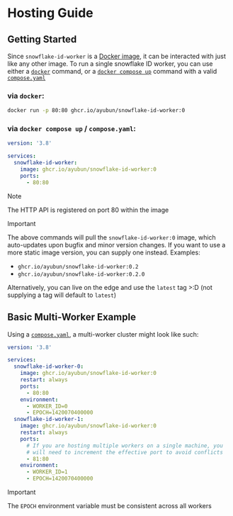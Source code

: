 # Hosting Guide

## Getting Started
Since `snowflake-id-worker` is a [Docker image](https://docs.docker.com/get-started/docker-concepts/the-basics/what-is-an-image/), it can be
interacted with just like any other image. To run a single snowflake ID worker, you can use either a
[`docker`](https://docs.docker.com/reference/cli/docker/) command, or a
[`docker compose up`](https://docs.docker.com/reference/cli/docker/compose/up/) command with a valid
[`compose.yaml`](https://docs.docker.com/compose/intro/compose-application-model/#the-compose-file)

### via `docker`:
```bash
docker run -p 80:80 ghcr.io/ayubun/snowflake-id-worker:0
```
### via `docker compose up` / `compose.yaml`:
```yml
version: '3.8'

services:
  snowflake-id-worker:
    image: ghcr.io/ayubun/snowflake-id-worker:0
    ports:
      - 80:80
```

> [!NOTE] 
> The HTTP API is registered on port 80 within the image

> [!IMPORTANT]
> The above commands will pull the `snowflake-id-worker:0` image, which auto-updates upon bugfix and minor version changes. 
> If you want to use a more static image version, you can supply one instead. Examples:
> - `ghcr.io/ayubun/snowflake-id-worker:0.2`
> - `ghcr.io/ayubun/snowflake-id-worker:0.2.0`
>
> Alternatively, you can live on the edge and use the `latest` tag >:D (not supplying a tag will default to `latest`)

## Basic Multi-Worker Example

Using a [`compose.yaml`](https://docs.docker.com/compose/intro/compose-application-model/#the-compose-file), a multi-worker cluster might
look like such:
```yml
version: '3.8'

services:
  snowflake-id-worker-0:
    image: ghcr.io/ayubun/snowflake-id-worker:0
    restart: always
    ports:
      - 80:80
    environment:
      - WORKER_ID=0
      - EPOCH=1420070400000
  snowflake-id-worker-1:
    image: ghcr.io/ayubun/snowflake-id-worker:0
    restart: always
    ports:
      # If you are hosting multiple workers on a single machine, you 
      # will need to increment the effective port to avoid conflicts
      - 81:80
    environment:
      - WORKER_ID=1
      - EPOCH=1420070400000
```

> [!IMPORTANT] 
> The `EPOCH` environment variable must be consistent across all workers
